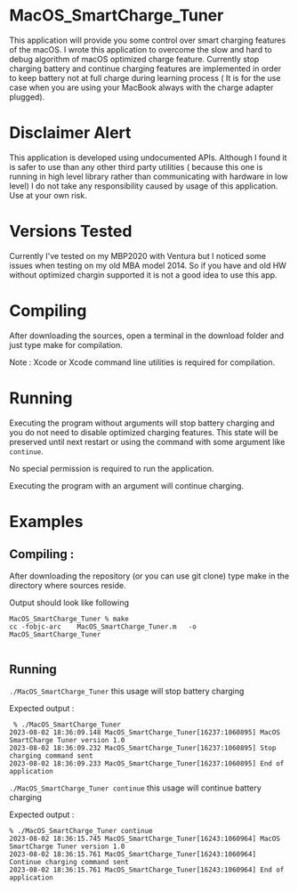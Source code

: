 # MacOS_SmartCharge_Tuner

This application will provide you some control over smart charging features of the macOS. I wrote this application to overcome the slow and hard to debug algorithm of macOS optimized charge feature. Currently stop charging battery and continue charging features are implemented in order to keep battery not at full charge during learning process ( It is for the use case when you are using your MacBook always with the charge adapter plugged).


# Disclaimer Alert

This application is developed using undocumented APIs. Although I found it is safer to use than any other third party utilities ( because this one is running in high level library rather than communicating with hardware in low level) I do not take any responsibility caused by usage of this application. Use at your own risk. 

# Versions Tested

Currently I've tested on my MBP2020 with Ventura but I noticed some issues when testing on my old MBA model 2014. So if you have and old HW without optimized chargin supported it is not a good idea to use this app.

# Compiling
After downloading the sources, open a terminal in the download folder and just type make for compilation. 

Note : Xcode or Xcode command line utilities is required for compilation.

# Running
Executing the program without arguments will stop battery charging and you do not need to disable optimized charging features. This state will be preserved until next restart or using the command with some argument like `continue`.

No special permission is required to run the application.

Executing the program with an argument will continue charging.

# Examples
 
 ## Compiling :

 After downloading the repository (or you can use git clone) type make in the directory where sources reside.

Output should look like following
 ```
MacOS_SmartCharge_Tuner % make
cc -fobjc-arc    MacOS_SmartCharge_Tuner.m   -o MacOS_SmartCharge_Tuner


 ```


## Running 

```./MacOS_SmartCharge_Tuner``` this usage will stop battery charging

Expected output :
```
 % ./MacOS_SmartCharge_Tuner    
2023-08-02 18:36:09.148 MacOS_SmartCharge_Tuner[16237:1060895] MacOS SmartCharge Tuner version 1.0
2023-08-02 18:36:09.232 MacOS_SmartCharge_Tuner[16237:1060895] Stop charging command sent
2023-08-02 18:36:09.233 MacOS_SmartCharge_Tuner[16237:1060895] End of application
```

```./MacOS_SmartCharge_Tuner continue``` this usage will continue battery charging

Expected output :

```
% ./MacOS_SmartCharge_Tuner continue
2023-08-02 18:36:15.745 MacOS_SmartCharge_Tuner[16243:1060964] MacOS SmartCharge Tuner version 1.0
2023-08-02 18:36:15.761 MacOS_SmartCharge_Tuner[16243:1060964] Continue charging command sent
2023-08-02 18:36:15.761 MacOS_SmartCharge_Tuner[16243:1060964] End of application
```


